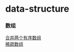 # data-structure 
<h3>数组</h3>
<a href="https://www.baidu.com](https://github.com/guofulei/data-structure/blob/main/data-structures/src/com/lee/array/OrderArrayDemo.java">合并两个有序数组<a> </br>
<a href="">稀疏数组</a>
